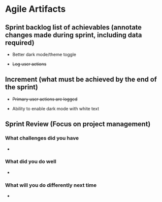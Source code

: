 # Agile Artifacts

## Sprint backlog list of achievables (annotate changes made during sprint, including data required)

- Better dark mode/theme toggle

- ~~Log user actions~~

## Increment (what must be achieved by the end of the sprint)

- ~~Primary user actions are logged~~ 

- Ability to enable dark mode with white text

## Sprint Review (Focus on project management)

### What challenges did you have

-

### What did you do well

-

### What will you do differently next time

-